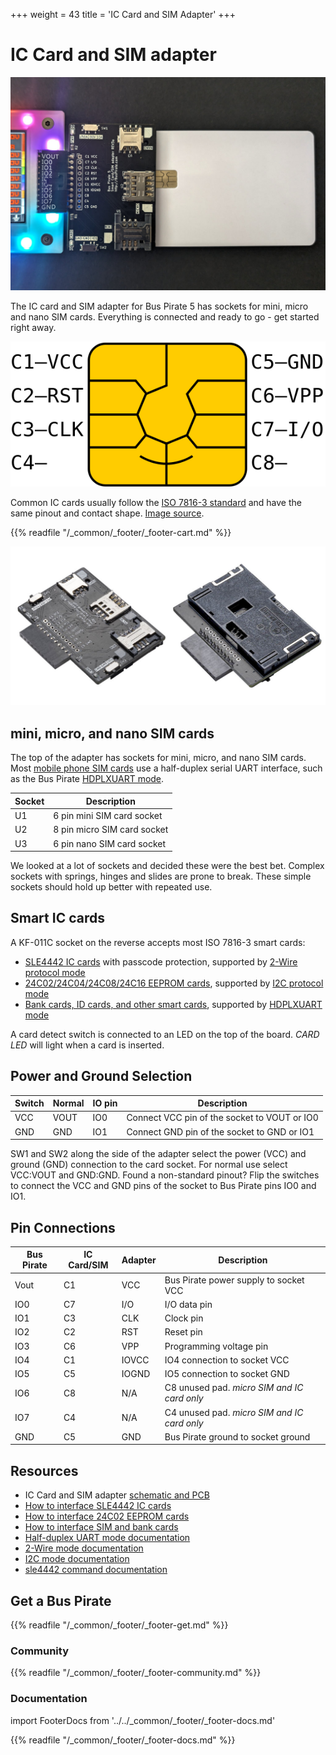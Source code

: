 +++
weight = 43
title = 'IC Card and SIM Adapter'
+++

# IC Card and SIM adapter

![](../devices/img/sle4442-adapter.jpg)

The IC card and SIM adapter for Bus Pirate 5 has sockets for mini, micro and nano SIM cards. Everything is connected and ready to go - get started right away.

![](../devices/img/ic-card-pinout.png)

Common IC cards usually follow the [ISO 7816-3 standard](https://en.wikipedia.org/wiki/ISO/IEC_7816) and have the same pinout and contact shape. [Image source](https://commons.wikimedia.org/wiki/File:SmartCardPinout.svg).



{{% readfile "/_common/_footer/_footer-cart.md" %}}

![](./img/sim-iccard-all.jpg)
## mini, micro, and nano SIM cards

The top of the adapter has sockets for mini, micro, and nano SIM cards. Most [mobile phone SIM cards](/devices/sim-bank-ic-cards) use a half-duplex serial UART interface, such as the Bus Pirate [HDPLXUART mode](/command-reference/half-duplex-uart-protocol). 

| Socket | Description |
|--------|-------------|
| U1 | 6 pin mini SIM card socket |
| U2 | 8 pin micro SIM card socket |
| U3 | 6 pin nano SIM card socket |

We looked at a lot of sockets and decided these were the best bet. Complex sockets with springs, hinges and slides are prone to break. These simple sockets should hold up better with repeated use.


## Smart IC cards

A KF-011C socket on the reverse accepts most ISO 7816-3 smart cards:
- [SLE4442 IC cards](/devices/sle4442) with passcode protection, supported by [2-Wire protocol mode](/command-reference/2wire-protocol)
- [24C02/24C04/24C08/24C16 EEPROM cards](/devices/24c02), supported by [I2C protocol mode](/command-reference/i2c-protocol)
- [Bank cards, ID cards, and other smart cards](/devices/sim-bank-ic-cards), supported by [HDPLXUART mode](/command-reference/half-duplex-uart-protocol)

A card detect switch is connected to an LED on the top of the board. _CARD LED_ will light when a card is inserted.

## Power and Ground Selection

| Switch | Normal | IO pin | Description |
|--------|-----|-----|-------------|
| VCC   | VOUT | IO0 | Connect VCC pin of the socket to VOUT or IO0|
| GND   | GND | IO1 | Connect GND pin of the socket to GND or IO1|

SW1 and SW2 along the side of the adapter select the power (VCC) and ground (GND) connection to the card socket. For normal use select VCC:VOUT and GND:GND. Found a non-standard pinout? Flip the switches to connect the VCC and GND pins of the socket to Bus Pirate pins IO0 and IO1.

## Pin Connections

|Bus Pirate|IC Card/SIM|Adapter|Description|
|-|-|-|-|
|Vout|C1|VCC|Bus Pirate power supply to socket VCC|
|IO0|C7|I/O| I/O data pin|
|IO1|C3|CLK| Clock pin|
|IO2|C2| RST| Reset pin|
|IO3|C6| VPP| Programming voltage pin|
|IO4|C1|IOVCC|IO4 connection to socket VCC |
|IO5|C5|IOGND|IO5 connection to socket GND|
|IO6|C8|N/A|C8 unused pad. _micro SIM and IC card only_|
|IO7|C4|N/A|C4 unused pad. _micro SIM and IC card only_|
|GND|C5|GND|Bus Pirate ground to socket ground|

## Resources

- IC Card and SIM adapter [schematic and PCB](https://github.com/DangerousPrototypes/BusPirate5-hardware/tree/main/)
- [How to interface SLE4442 IC cards](/devices/sle4442)
- [How to interface 24C02 EEPROM cards](/devices/24c02) 
- [How to interface SIM and bank cards](/devices/sim-bank-ic-cards)
- [Half-duplex UART mode documentation](/command-reference/half-duplex-uart-protocol)
- [2-Wire mode documentation](/command-reference/2wire-protocol)
- [I2C mode documentation](/command-reference/i2c-protocol)
- [sle4442 command documentation](/command-reference/2wire-protocol#sle4442) 

## Get a Bus Pirate


{{% readfile "/_common/_footer/_footer-get.md" %}}

### Community


{{% readfile "/_common/_footer/_footer-community.md" %}}

### Documentation
import FooterDocs from '../../_common/_footer/_footer-docs.md' 

{{% readfile "/_common/_footer/_footer-docs.md" %}}



